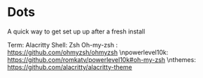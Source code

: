 # Dots
A quick way to get set up up after a fresh install

Term: Alacritty
Shell: Zsh
Oh-my-zsh : https://github.com/ohmyzsh/ohmyzsh
\npowerlevel10k: https://github.com/romkatv/powerlevel10k#oh-my-zsh
\nthemes: https://github.com/alacritty/alacritty-theme
